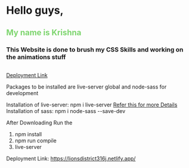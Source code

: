 <h1>Hello guys,</h1>
<h2 style="color:#7ed56f">My name is Krishna</h2>
<h3>This Website is done to brush my CSS Skills and working on the animations stuff</h3>
<img scr="img/readme-img.jpg">
<a href="https://app.netlify.com/sites/tripatour/overview" style="text-decoration: none color: black"><p>Deployment Link</p></a>

Packages to be installed are live-server global and node-sass for development

Installation of live-server: npm i live-server <a href="https://www.npmjs.com/package/live-server">Refer this for more Details </a>
Installation of sass: npm i node-sass --save-dev

After Downloading Run the 
<ol>
  <li>npm install</li>
  <li>npm run compile</li>
  <li>live-server</li>
</ol>

Deployment Link: https://lionsdistrict316j.netlify.app/
